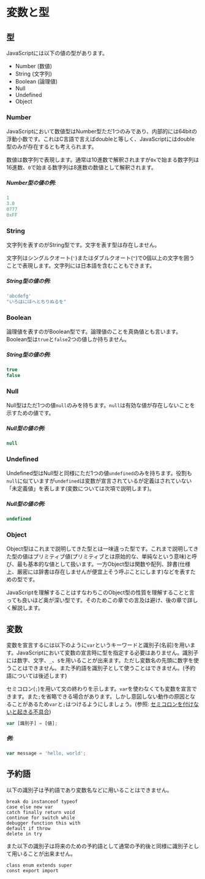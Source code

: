 # 変数と型
## 型
JavaScriptには以下の値の型があります。

* Number (数値)
* String (文字列)
* Boolean (論理値)
* Null
* Undefined
* Object

### Number
JavaScriptにおいて数値型はNumber型ただ1つのみであり、内部的には64bitの浮動小数です。これはC言語で言えばdoubleと等しく、JavaScriptにはdouble型のみが存在するとも考えられます。

数値は数字列で表現します。通常は10進数で解釈されますが`0x`で始まる数字列は16進数、`0`で始まる数字列は8進数の数値として解釈されます。

##### Number型の値の例:
```js
1
3.0
0777
0xFF
```

### String
文字列を表すのがString型です。文字を表す型は存在しません。

文字列はシングルクオート(`'`)またはダブルクオート(`"`)で0個以上の文字を囲うことで表現します。文字列には日本語を含むこともできます。

##### String型の値の例:
```js
'abcdefg'
"いろはにほへとちりぬるを"
```

### Boolean
論理値を表すのがBoolean型です。論理値のことを真偽値とも言います。Boolean型は`true`と`false`2つの値しか持ちません。

##### String型の値の例:
```js
true
false
```

### Null
Null型はただ1つの値`null`のみを持ちます。`null`は有効な値が存在しないことを示すための値です。

##### Null型の値の例:
```js
null
```

### Undefined
Undefined型はNull型と同様にただ1つの値`undefined`のみを持ちます。役割も`null`に似ていますが`undefined`は変数が宣言されているが定義はされていない「未定義値」を表します(変数については次項で説明します)。

##### Null型の値の例:
```js
undefined
```

### Object
Object型はこれまで説明してきた型とは一味違った型です。これまで説明してきた型の値はプリミティブ値(プリミティブとは原始的な、単純なという意味)と呼び、最も基本的な値として扱います。一方Object型は関数や配列、辞書(仕様上、厳密には辞書は存在しませんが便宜上そう呼ぶことにします)などを表すための型です。

JavaScriptを理解することはすなわちこのObject型の性質を理解することと言っても良いほど奥が深い型です。そのためこの章での言及は避け、後の章で詳しく解説します。

## 変数
変数を宣言するには以下のように`var`というキーワードと識別子(名前)を用います。JavaScriptにおいて変数の宣言時に型を指定する必要はありません。識別子には数字、文字、`_`、`$`を用いることが出来ます。ただし変数名の先頭に数字を使うことはできません。また予約語を識別子として使うことはできません。(予約語については後述します)

セミコロン(`;`)を用いて文の終わりを示します。`var`を使わなくても変数を宣言できます。また`;`を省略できる場合があります。しかし意図しない動作の原因となることがあるため`var`と`;`はつけるようにしましょう。(参照: [セミコロンを付けないと起きる不具合](../appendix/1.md))

```js
var [識別子] = [値];
```

##### 例:
```js
var message = 'hello, world';
```

## 予約語
以下の識別子は予約語であり変数名などに用いることはできません。

```
break do instanceof typeof
case else new var
catch finally return void
continue for switch while
debugger function this with
default if throw
delete in try
```

また以下の識別子は将来のための予約語として通常の予約後と同様に識別子として用いることが出来ません。

```
class enum extends super
const export import
```
